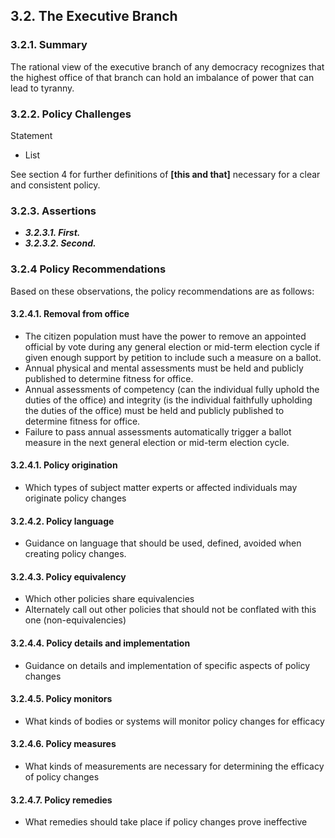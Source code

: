 3.2.  The Executive Branch
--------------------------------------

### 3.2.1.  Summary
The rational view of the executive branch of any democracy recognizes that the highest office of that branch can hold an imbalance of power that can lead to tyranny.

### 3.2.2.  Policy Challenges
Statement

- List

See section 4 for further definitions of **[this and that]** necessary for a clear and consistent policy.

### 3.2.3. Assertions 

-  *__3.2.3.1. First.__*
-  *__3.2.3.2. Second.__*

### 3.2.4  Policy Recommendations
Based on these observations, the policy recommendations are as follows:

#### 3.2.4.1. Removal from office
- The citizen population must have the power to remove an appointed official by vote during any general election or mid-term election cycle if given enough support by petition to include such a measure on a ballot.
- Annual physical and mental assessments must be held and publicly published to determine fitness for office.
- Annual assessments of competency (can the individual fully uphold the duties of the office) and integrity (is the individual faithfully upholding the duties of the office) must be held and publicly published to determine fitness for office.
- Failure to pass annual assessments automatically trigger a ballot measure in the next general election or mid-term election cycle.

#### 3.2.4.1. Policy origination
- Which types of subject matter experts or affected individuals may originate policy changes

#### 3.2.4.2. Policy language
- Guidance on language that should be used, defined, avoided when creating policy changes.

#### 3.2.4.3. Policy equivalency
- Which other policies share equivalencies
- Alternately call out other policies that should not be conflated with this one (non-equivalencies)

#### 3.2.4.4. Policy details and implementation
- Guidance on details and implementation of specific aspects of policy changes

#### 3.2.4.5. Policy monitors 
- What kinds of bodies or systems will monitor policy changes for efficacy

#### 3.2.4.6. Policy measures
- What kinds of measurements are necessary for determining the efficacy of policy changes

#### 3.2.4.7. Policy remedies
- What remedies should take place if policy changes prove ineffective 
